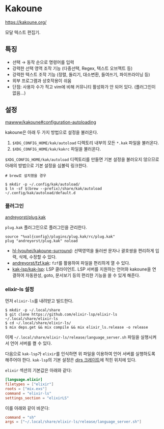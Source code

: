 # Kakoune

https://kakoune.org/

모달 텍스트 편집기.

## 특징

- 선택 → 동작 순으로 명령어를 입력
- 강력한 선택 영역 조작 기능 (다중선택, Regex, 텍스트 오브젝트 등)
- 강력한 텍스트 조작 기능 (정렬, 돌리기, 대소변환, 들여쓰기, 파이프라이닝 등)
- 외부 프로그램과 상호작용이 쉬움
- 단점: 사용자 수가 적고 vim에 비해 커뮤니티 활성화가 안 되어 있다. (플러그인이 없음...)

## 설정

[mawww/kakoune#configuration-autoloading](https://github.com/mawww/kakoune#configuration-autoloading)

kakoune은 아래 두 가지 방법으로 설정을 불러온다.

1. `$XDG_CONFIG_HOME/kak/autoload` 디렉토리 내부의 모든 `*.kak` 파일을 불러온다.
2. `$XDG_CONFIG_HOME/kak/kakrc` 파일을 불러온다.

`$XDG_CONFIG_HOME/kak/autoload` 디렉토리를 만들면 기본 설정을 불러오지 않으므로
아래의 방법으로 기본 설정을 심볼릭 링크한다.

```
# brew로 설치했을 경우

$ mkdir -p ~/.config/kak/autoload/
$ ln -sf $(brew --prefix)/share/kak/autoload ~/.config/kak/autoload/default.d
```

### 플러그인

[andreyorst/plug.kak](https://github.com/andreyorst/plug.kak)

`plug.kak` 플러그인으로 플러그인을 관리한다.

```kakrc
source "%val{config}/plugins/plug.kak/rc/plug.kak"
plug "andreyorst/plug.kak" noload
```

- [hl-lyouhei/kakoune-surround](https://github.com/hl-lyouhei/kakoune-surround): 선택영역을  둘러싼 문자나 괄호쌍을 편리하게 입력, 삭제, 수정할 수 있다.
- [andreyorst/fzf.kak](https://github.com/andreyorst/fzf.kak): `fzf`를 활용하여 파일을
  편리하게 열 수 있다.
- [kak-lsp/kak-lsp](https://github.com/kak-lsp/kak-lsp): LSP 클라이언트. LSP 서버를
  지원하는 언어와 kakoune을 연결하여 자동완성, goto, 문서보기 등의 편리한 기능을 쓸 수
  있게 해준다.

### elixir-ls 설정

먼저 `elixir-ls`를 내려받고 빌드한다.

```
$ mkdir -p ~/.local/share
$ git clone https://github.com/elixir-lsp/elixir-ls ~/.local/share/elixir-ls
$ cd ~/.local/share/elixir-ls/
$ mix deps.get && mix compile && mix elixir_ls.release -o release
```

이제 `~/.local/share/elixir-ls/release/language_server.sh` 파일을 실행시켜서 언어 서버를
켤 수 있다.

다음으로 `kak-lsp`가 `elixir`를 인식하면 위 파일을 이용하여 언어 서버를 실행하도록 해주어야 한다.
`kak-lsp`의 기본 설정은 [dirs 크레이트](https://docs.rs/dirs/2.0.1/dirs/fn.config_dir.html)에 적힌 위치에 있다.

`elixir` 섹션의 기본값은 아래와 같다:

```toml
[language.elixir]
filetypes = ["elixir"]
roots = ["mix.exs"]
command = "elixir-ls"
settings_section = "elixirLS"
```

이를 아래와 같이 바꾼다:

```toml
command = "sh"
args = ["~/.local/share/elixir-ls/release/language_server.sh"]
```
